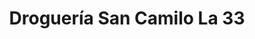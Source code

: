 ---
title: "Droguería San Camilo La 33"
url: /pereira/drogueria-san-camilo-la-33/
shop: farmacia
---